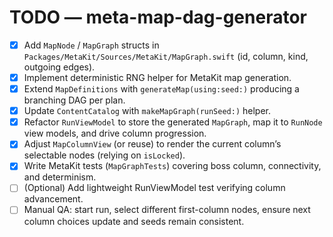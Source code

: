 # TODO — meta-map-dag-generator

- [x] Add `MapNode` / `MapGraph` structs in `Packages/MetaKit/Sources/MetaKit/MapGraph.swift` (id, column, kind, outgoing edges).
- [x] Implement deterministic RNG helper for MetaKit map generation.
- [x] Extend `MapDefinitions` with `generateMap(using:seed:)` producing a branching DAG per plan.
- [x] Update `ContentCatalog` with `makeMapGraph(runSeed:)` helper.
- [x] Refactor `RunViewModel` to store the generated `MapGraph`, map it to `RunNode` view models, and drive column progression.
- [x] Adjust `MapColumnView` (or reuse) to render the current column’s selectable nodes (relying on `isLocked`).
- [x] Write MetaKit tests (`MapGraphTests`) covering boss column, connectivity, and determinism.
- [ ] (Optional) Add lightweight RunViewModel test verifying column advancement.
- [ ] Manual QA: start run, select different first-column nodes, ensure next column choices update and seeds remain consistent.
